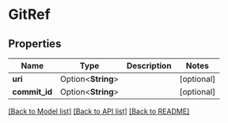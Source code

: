 # GitRef

## Properties

Name | Type | Description | Notes
------------ | ------------- | ------------- | -------------
**uri** | Option<**String**> |  | [optional]
**commit_id** | Option<**String**> |  | [optional]

[[Back to Model list]](../README.md#documentation-for-models) [[Back to API list]](../README.md#documentation-for-api-endpoints) [[Back to README]](../README.md)


